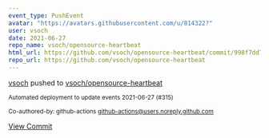 ```yaml
---
event_type: PushEvent
avatar: "https://avatars.githubusercontent.com/u/814322?"
user: vsoch
date: 2021-06-27
repo_name: vsoch/opensource-heartbeat
html_url: https://github.com/vsoch/opensource-heartbeat/commit/998f7dd7a06974fb610de8bb5f2cf56333cf5d14
repo_url: https://github.com/vsoch/opensource-heartbeat
---
```


<a href='https://github.com/vsoch' target='_blank'>vsoch</a> pushed to <a href='https://github.com/vsoch/opensource-heartbeat' target='_blank'>vsoch/opensource-heartbeat</a>

<small>Automated deployment to update events 2021-06-27 (#315)

Co-authored-by: github-actions <github-actions@users.noreply.github.com></small>

<a href='https://github.com/vsoch/opensource-heartbeat/commit/998f7dd7a06974fb610de8bb5f2cf56333cf5d14' target='_blank'>View Commit</a>